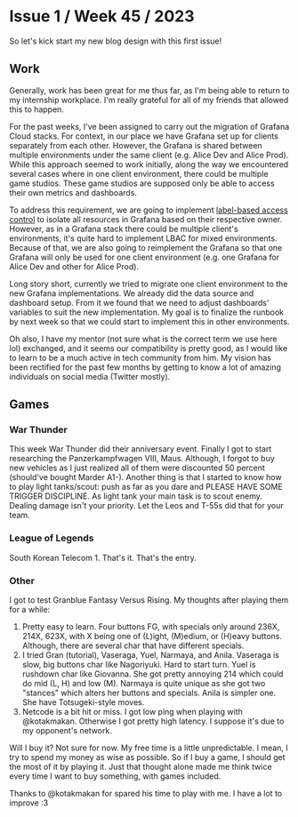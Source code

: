 # Issue 1 / Week 45 / 2023

So let's kick start my new blog design with this first issue!

## Work

Generally, work has been great for me thus far, as I'm being able to return to my internship
workplace. I'm really grateful for all of my friends that allowed this to happen.

For the past weeks, I've been assigned to carry out the migration of Grafana Cloud stacks. For
context, in our place we have Grafana set up for clients separately from each other. However, the
Grafana is shared between multiple environments under the same client (e.g. Alice Dev and Alice
Prod). While this approach seemed to work initially, along the way we encountered several cases
where in one client environment, there could be multiple game studios. These game studios are
supposed only be able to access their own metrics and dashboards.

To address
this requirement, we are going to implement [label-based access
control](https://grafana.com/docs/enterprise-metrics/latest/tenant-management/lbac/) to isolate all
resources in Grafana based on their respective owner. However, as in a Grafana stack there could be
multiple client's environments, it's quite hard to implement LBAC for mixed environments. Because of
that, we are also going to reimplement the Grafana so that one Grafana will only be used for one
client environment (e.g. one Grafana for Alice Dev and other for Alice Prod).

Long story short, currently we tried to migrate one client environment to the new Grafana
implementations. We already did the data source and dashboard setup. From it we found that we need
to adjust dashboards' variables to suit the new implementation. My goal is to finalize the runbook
by next week so that we could start to implement this in other environments.

Oh also, I have my mentor (not sure what is the correct term we use here lol) exchanged, and it
seems our compatibility is pretty good, as I would like to learn to be a much active in tech
community from him. My vision has been rectified for the past few months by getting to know a lot of
amazing individuals on social media (Twitter mostly).

<!-- It *shouldn't* be our team but it is us that pushed this requirement lol -->

## Games

### War Thunder

This week War Thunder did their anniversary event. Finally I got to start researching the Panzerkampfwagen VIII, Maus. Although, I forgot to buy new vehicles as I just realized all of them were discounted 50 percent (should've bought Marder A1-). Another thing is that I started to know how to play light tanks/scout: push as far as you dare and PLEASE HAVE SOME TRIGGER DISCIPLINE. As light tank your main task is to scout enemy. Dealing damage isn't your priority. Let the Leos and T-55s did that for your team.

### League of Legends

South Korean Telecom 1. That's it. That's the entry.

### Other

I got to test Granblue Fantasy Versus Rising. My thoughts after playing them for a while:

1. Pretty easy to learn. Four buttons FG, with specials only around 236X, 214X, 623X, with X being
   one of (L)ight, (M)edium, or (H)eavy buttons. Although, there are several char that have different
   specials.
2. I tried Gran (tutorial), Vaseraga, Yuel, Narmaya, and Anila. Vaseraga is slow, big buttons char like
   Nagoriyuki. Hard to start turn. Yuel is rushdown char like Giovanna. She got pretty annoying 214
   which could do mid (L, H) and low (M). Narmaya is quite unique as she got two "stances" which
   alters her buttons and specials. Anila is simpler one. She have Totsugeki-style moves.
3. Netcode is a bit hit or miss. I got low ping when playing with @kotakmakan. Otherwise I got
   pretty high latency. I suppose it's due to my opponent's network.

Will I buy it? Not sure for now. My free time is a little unpredictable. I mean, I try to spend my
money as wise as possible. So if I buy a game, I should get the most of it by playing it. Just
that thought alone made me think twice every time I want to buy something, with games included.

Thanks to @kotakmakan for spared his time to play with me. I have a lot to improve :3

